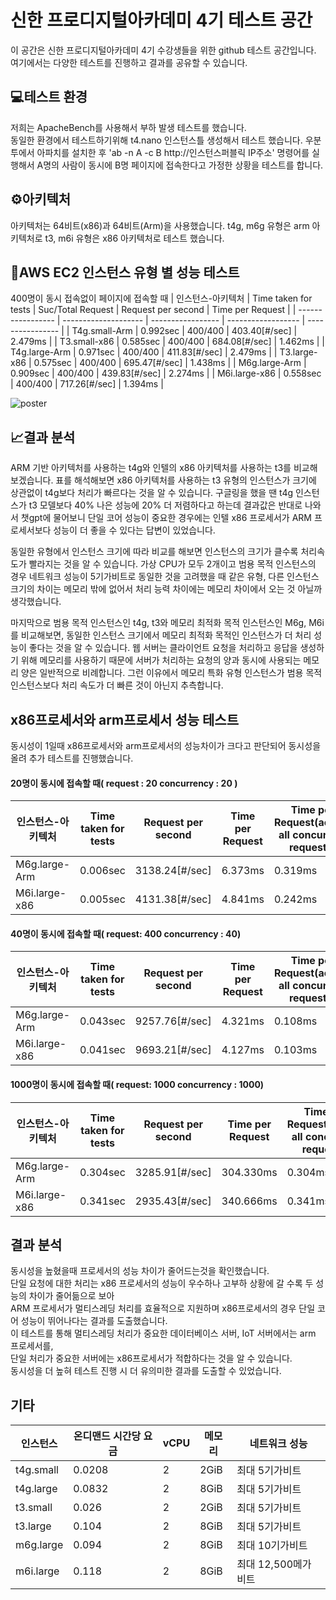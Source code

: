 # 신한 프로디지털아카데미 4기 테스트 공간

이 공간은 신한 프로디지털아카데미 4기 수강생들을 위한 github 테스트 공간입니다. 여기에서는 다양한 테스트를 진행하고 결과를 공유할 수 있습니다.

## 💻테스트 환경

저희는 ApacheBench를 사용해서 부하 발생 테스트를 했습니다.  
동일한 환경에서 테스트하기위해 t4.nano 인스턴스틀 생성해서 테스트 했습니다.
우분투에서 아파치를 설치한 후 'ab -n A -c B http://인스턴스퍼블릭 IP주소' 명령어를 실행해서 A명의 사람이 동시에 B명 페이지에 접속한다고 가정한 상황을 테스트를 합니다.

## ⚙아키텍처

아키텍처는 64비트(x86)과 64비트(Arm)을 사용했습니다.
t4g, m6g 유형은 arm 아키텍처로 t3, m6i 유형은 x86 아키텍처로 테스트 했습니다.

## 🔎AWS EC2 인스턴스 유형 별 성능 테스트
400명이 동시 접속없이 페이지에 접속할 때
| 인스턴스-아키텍처 | Time taken for tests | Suc/Total Request | Request per second | Time per Request |
| ----------------- | -------------------- | ----------------- | ------------------ | ---------------- |
| T4g.small-Arm     | 0.992sec             | 400/400           | 403.40[#/sec]      | 2.479ms          |
| T3.small-x86      | 0.585sec             | 400/400           | 684.08[#/sec]      | 1.462ms          |
| T4g.large-Arm     | 0.971sec             | 400/400           | 411.83[#/sec]       | 2.479ms          |
| T3.large-x86      | 0.575sec             | 400/400           | 695.47[#/sec]      | 1.438ms          |
| M6g.large-Arm     | 0.909sec             | 400/400           | 439.83[#/sec]      | 2.274ms          |
| M6i.large-x86     | 0.558sec             | 400/400           | 717.26[#/sec]      | 1.394ms          |  

![poster](./imgs/graph.png)

## 📈결과 분석

ARM 기반 아키텍처를 사용하는 t4g와 인텔의 x86 아키텍처를 사용하는 t3를 비교해보겠습니다.
표를 해석해보면 x86 아키텍처를 사용하는 t3 유형의 인스턴스가 크기에 상관없이 t4g보다 처리가 빠르다는 것을 알 수 있습니다.
구글링을 했을 땐 t4g 인스턴스가 t3 모델보다 40% 나은 성능에 20% 더 저렴하다고 하는데 결과값은 반대로 나와서 챗gpt에 물어보니 단일 코어 성능이 중요한 경우에는 인텔 x86 프로세서가 ARM 프로세서보다 성능이 더 좋을 수 있다는 답변이 있었습니다.

동일한 유형에서 인스턴스 크기에 따라 비교를 해보면 인스턴스의 크기가 클수록 처리속도가 빨라지는 것을 알 수 있습니다. 
가상 CPU가 모두 2개이고 범용 목적 인스턴스의 경우 네트워크 성능이 5기가비트로 동일한 것을 고려했을 때 같은 유형, 다른 인스턴스 크기의 차이는 메모리 밖에 없어서 처리 능력 차이에는 메모리 차이에서 오는 것 아닐까 생각했습니다.

마지막으로 범용 목적 인스턴스인 t4g, t3와 메모리 최적화 목적 인스턴스인 M6g, M6i를 비교해보면, 동일한 인스턴스 크기에서 메모리 최적화 목적인 인스턴스가 더 처리 성능이 좋다는 것을 알 수 있습니다.
웹 서버는 클라이언트 요청을 처리하고 응답을 생성하기 위해 메모리를 사용하기 때문에 서버가 처리하는 요청의 양과 동시에 사용되는 메모리 양은 일반적으로 비례합니다. 그런 이유에서 메모리 특화 유형 인스턴스가 범용 목적 인스턴스보다 처리 속도가 더 빠른 것이 아닌지 추측합니다.

## x86프로세서와 arm프로세서 성능 테스트 

동시성이 1일때 x86프로세서와 arm프로세서의 성능차이가 크다고 판단되어 동시성을 올려 추가 테스트를 진행했습니다.

#### 20명이 동시에 접속할 때( request : 20 concurrency : 20 ) 

| 인스턴스-아키텍처 | Time taken for tests | Request per second | Time per Request | Time per Request(across all concurrent requests) |
| ----------------- | -------------------- | ------------------ | ---------------- | ---------------- |
| M6g.large-Arm     | 0.006sec           |  3138.24[#/sec]     | 6.373ms  | 0.319ms |
| M6i.large-x86     | 0.005sec             | 4131.38[#/sec]      | 4.841ms          | 0.242ms |  

#### 40명이 동시에 접속할 때( request: 400 concurrency : 40)

| 인스턴스-아키텍처 | Time taken for tests | Request per second | Time per Request | Time per Request(across all concurrent requests) |
| ----------------- | -------------------- | ------------------ | ---------------- | ---------------- |
| M6g.large-Arm     | 0.043sec           |  9257.76[#/sec]     | 4.321ms  | 0.108ms |
| M6i.large-x86     | 0.041sec             | 9693.21[#/sec]      | 4.127ms          | 0.103ms |  

#### 1000명이 동시에 접속할 때( request: 1000 concurrency : 1000)

| 인스턴스-아키텍처 | Time taken for tests | Request per second | Time per Request | Time per Request(across all concurrent requests) |
| ----------------- | -------------------- | ------------------ | ---------------- | ---------------- |
| M6g.large-Arm     | 0.304sec           |  3285.91[#/sec]     | 304.330ms  | 0.304ms |
| M6i.large-x86     | 0.341sec             | 2935.43[#/sec]      | 340.666ms          | 0.341ms |

## 결과 분석

동시성을 높혔을때 프로세서의 성능 차이가 줄어드는것을 확인했습니다.  
단일 요청에 대한 처리는 x86 프로세서의 성능이 우수하나 고부하 상황에 갈 수록 두 성능의 차이가 줄어듦으로 보아   
ARM 프로세서가 멀티스레딩 처리를 효율적으로 지원하며 x86프로세서의 경우 단일 코어 성능이 뛰어나다는 결과를 도출했습니다.  
이 테스트를 통해 멀티스레딩 처리가 중요한 데이터베이스 서버, IoT 서버에서는 arm 프로세서를,  
단일 처리가 중요한 서버에는 x86프로세서가 적합하다는 것을 알 수 있습니다.  
동시성을 더 높혀 테스트 진행 시 더 유의미한 결과를 도출할 수 있었습니다. 



## 기타
| 인스턴스 | 온디맨드 시간당 요금 | vCPU | 메모리 | 네트워크 성능 |
| ------- | ------------------- | ---- | ----- | --------------- |
| t4g.small | 0.0208 | 2 | 2GiB | 최대 5기가비트 |
| t4g.large | 0.0832 | 2 | 8GiB | 최대 5기가비트 |
| t3.small | 0.026 | 2 | 2GiB | 최대 5기가비트 |
| t3.large | 0.104 | 2 | 8GiB | 최대 5기가비트 |
| m6g.large | 0.094 | 2 | 8GiB | 최대 10기가비트 |
| m6i.large | 0.118 | 2 | 8GiB | 최대 12,500메가비트 |
